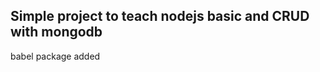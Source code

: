 Simple project to teach nodejs basic and CRUD with mongodb
----------------------------------------------------------

babel package added
